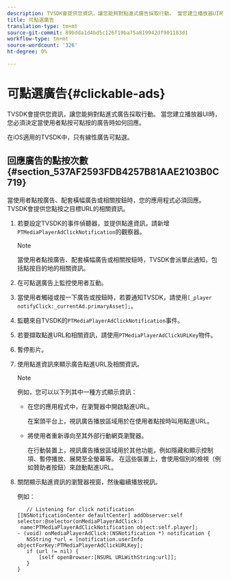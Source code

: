 ```yaml
---
description: TVSDK會提供您資訊，讓您能夠對點進式廣告採取行動。 當您建立播放器UI時，您必須決定當使用者點按可點按的廣告時如何回應。
title: 可點選廣告
translation-type: tm+mt
source-git-commit: 89bdda1d4bd5c126f19ba75a819942df901183d1
workflow-type: tm+mt
source-wordcount: '326'
ht-degree: 0%

---
```



# 可點選廣告{#clickable-ads}

TVSDK會提供您資訊，讓您能夠對點進式廣告採取行動。 當您建立播放器UI時，您必須決定當使用者點按可點按的廣告時如何回應。

在iOS適用的TVSDK中，只有線性廣告可點選。

## 回應廣告的點按次數{#section_537AF2593FDB4257B81AAE2103B0C719}

當使用者點按廣告、配套橫幅廣告或相關按鈕時，您的應用程式必須回應。 TVSDK會提供您點按之目標URL的相關資訊。

1. 若要設定TVSDK的事件偵聽器，並提供點進資訊，請新增`PTMediaPlayerAdClickNotification`的觀察器。

   >[!NOTE]
   >
   >當使用者點按廣告、配套橫幅廣告或相關按鈕時，TVSDK會派單此通知，包括點按目的地的相關資訊。

1. 在可點選廣告上監控使用者互動。
1. 當使用者觸碰或按一下廣告或按鈕時，若要通知TVSDK，請使用`[_player notifyClick:_currentAd.primaryAsset];`。
1. 監聽來自TVSDK的`PTMediaPlayerAdClickNotification`事件。
1. 若要擷取點進URL和相關資訊，請使用`PTMediaPlayerAdClickURLKey`物件。
1. 暫停影片。
1. 使用點進資訊來顯示廣告點進URL及相關資訊。

   >[!NOTE]
   >
   >例如，您可以以下列其中一種方式顯示資訊：

   * 在您的應用程式中，在瀏覽器中開啟點進URL。

      在案頭平台上，視訊廣告播放區域用於在使用者點按時叫用點進URL。
   * 將使用者重新導向至其外部行動網頁瀏覽器。

      在行動裝置上，視訊廣告播放區域用於其他功能，例如隱藏和顯示控制項、暫停播放、展開至全螢幕等。 在這些裝置上，會使用個別的檢視（例如贊助者按鈕）來啟動點進URL。

1. 關閉顯示點進資訊的瀏覽器視窗，然後繼續播放視訊。

   例如：

   ```
      // Listening for click notification  
   [[NSNotificationCenter defaultCenter] addObserver:self selector:@selector(onMediaPlayerAdClick:)  
    name:PTMediaPlayerAdClickNotification object:self.player]; 
   - (void) onMediaPlayerAdClick:(NSNotification *) notification { 
      NSString *url = [notification.userInfo objectForKey:PTMediaPlayerAdClickURLKey];  
      if (url != nil) { 
          [self openBrowser:[NSURL URLWithString:url]]; 
      } 
   } 
   ```

